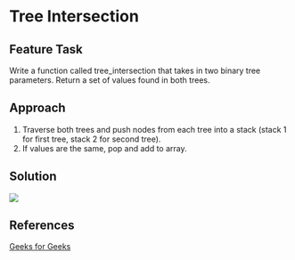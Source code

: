 # Tree Intersection

## Feature Task

Write a function called tree_intersection that takes in two binary tree parameters. Return a set of values found in both trees. 

## Approach
1. Traverse both trees and push nodes from each tree into a stack (stack 1 for first tree, stack 2 for second tree).
2. If values are the same, pop and add to array. 

## Solution 

<img src="401/data_structures_algorithms/src/assets/tree_intersection.jpg">

## References

<a href="https://www.geeksforgeeks.org/print-common-nodes-in-two-binary-search-trees/"> Geeks for Geeks </a>